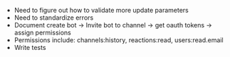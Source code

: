 * Need to figure out how to validate more update parameters
* Need to standardize errors
* Document create bot -> Invite bot to channel -> get oauth tokens -> assign permissions
* Permissions include: channels:history, reactions:read, users:read.email
* Write tests
